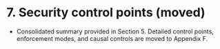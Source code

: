 # 7. Security control points (moved)
- Consolidated summary provided in Section 5. Detailed control points, enforcement modes, and causal controls are moved to Appendix F.

